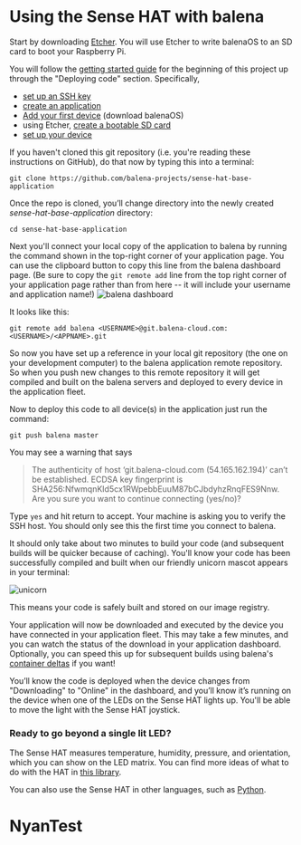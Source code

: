 Using the Sense HAT with balena
===============================

Start by downloading [Etcher](https://balena.io/etcher).  You will use Etcher to write balenaOS to an SD card to boot your Raspberry Pi.

You will follow the [getting started guide](https://balena.io/docs/learn/getting-started/raspberrypi3/nodejs/) for the beginning of this project up through the "Deploying code" section.  Specifically,
- [set up an SSH key](https://balena.io/docs/learn/getting-started/raspberrypi3/nodejs/#adding-an-ssh-key)
- [create an application](https://balena.io/docs/learn/getting-started/raspberrypi3/nodejs/#creating-an-application)
- [Add your first device](https://balena.io/docs/learn/getting-started/raspberrypi3/nodejs/#adding-your-first-device) (download balenaOS)
- using Etcher, [create a bootable SD card](https://balena.io/docs/learn/getting-started/raspberrypi3/nodejs/#create-a-bootable-sd-card)
- [set up your device](https://balena.io/docs/learn/getting-started/raspberrypi3/nodejs/#setting-up-your-device)

If you haven't cloned this git repository (i.e. you're reading these instructions on GitHub), do that now by typing this into a terminal:

```
git clone https://github.com/balena-projects/sense-hat-base-application
```

Once the repo is cloned, you’ll change directory into the newly created *sense-hat-base-application* directory:

```
cd sense-hat-base-application
```

Next you'll connect your local copy of the application to balena by running the command shown in the top-right corner of your application page. You can use the clipboard button to copy this line from the balena dashboard page.  (Be sure to copy the `git remote add` line from the top right corner of your application page rather than from here -- it will include your username and application name!)
![balena dashboard](https://user-images.githubusercontent.com/3144447/31838605-8c47e538-b5ab-11e7-9475-aee6978a1776.png)

It looks like this:
```
git remote add balena <USERNAME>@git.balena-cloud.com:<USERNAME>/<APPNAME>.git
```

So now you have set up a reference in your local git repository (the one on your development computer) to the balena application remote repository. So when you push new changes to this remote repository it will get compiled and built on the balena servers and deployed to every device in the application fleet.

Now to deploy this code to all device(s) in the application just run the command:

```
git push balena master
```

You may see a warning that says
>The authenticity of host ‘git.balena-cloud.com (54.165.162.194)’ can’t be established.
ECDSA key fingerprint is SHA256:NfwmqnKId5cx1RWpebbEuuM87bCJbdyhzRnqFES9Nnw.
Are you sure you want to continue connecting (yes/no)?

Type `yes` and hit return to accept. Your machine is asking you to verify the SSH host. You should only see this the first time you connect to balena.

It should only take about two minutes to build your code (and subsequent builds will be quicker because of caching). You'll know your code has been successfully compiled and built when our friendly unicorn mascot appears in your terminal:

![unicorn](https://user-images.githubusercontent.com/3144447/31838641-b8fca76c-b5ab-11e7-92ee-dd49a0652bac.png)

This means your code is safely built and stored on our image registry.

Your application will now be downloaded and executed by the device you have connected in your application fleet. This may take a few minutes, and you can watch the status of the download in your application dashboard.  Optionally, you can speed this up for subsequent builds using balena's [container deltas](https://balena.io/docs/learn/deploy/delta/) if you want!

You’ll know the code is deployed when the device changes from "Downloading" to "Online" in the dashboard, and you’ll know it’s running on the device when one of the LEDs on the Sense HAT lights up. You'll be able to move the light with the Sense HAT joystick.

### Ready to go beyond a single lit LED?
The Sense HAT measures temperature, humidity, pressure, and orientation, which you can show on the LED matrix. You can find more ideas of what to do with the HAT in [this library](https://github.com/balena-playground/node-sense-hat).

You can also use the Sense HAT in other languages, such as [Python](http://pythonhosted.org/sense-hat/).
# NyanTest
